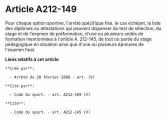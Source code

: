 # Article A212-149

Pour chaque option sportive, l'arrêté spécifique fixe, le cas échéant, la liste des diplômes ou attestations qui peuvent
dispenser du test de sélection, du stage et de l'examen de préformation, d'une ou plusieurs unités de formation mentionnées à
l'article A. 212-145, de tout ou partie du stage pédagogique en situation ainsi que d'une ou plusieurs épreuves de l'examen
final.

**Liens relatifs à cet article**

	**Créé par**:

	  - Arrêté du 28 février 2008 - art. (V)

	**Cité par**:

	  - Code du sport. - art. A212-109 (V)

	**Cite**:

	  - Code du sport. - art. A212-145 (V)
